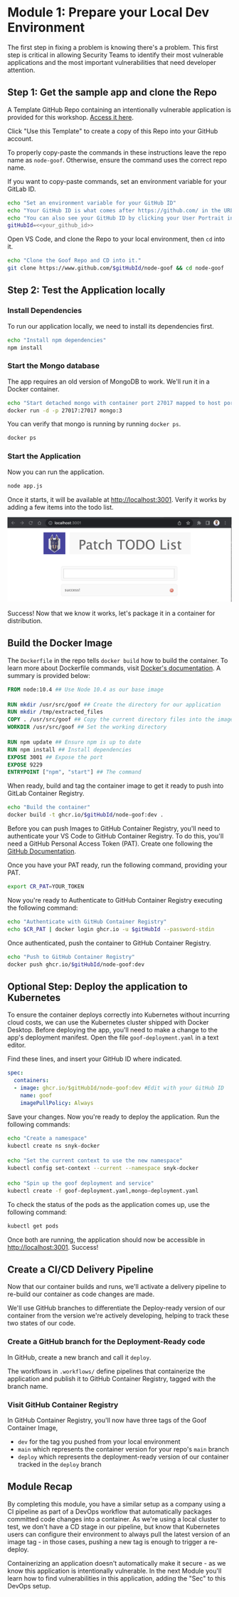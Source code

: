 # Module 1: Prepare your Local Dev Environment

The first step in fixing a problem is knowing there's a problem. This first step is critical in allowing Security Teams to identify their most vulnerable applications and the most important vulnerabilities that need developer attention. 

## Step 1: Get the sample app and clone the Repo

A Template GitHub Repo containing an intentionally vulnerable application is provided for this workshop. [Access it here](https://github.com/tomgonzo/node-goof/).

Click "Use this Template" to create a copy of this Repo into your GitHub account. 

To properly copy-paste the commands in these instructions leave the repo name as `node-goof`. Otherwise, ensure the command uses the correct repo name.

If you want to copy-paste commands, set an environment variable for your GitLab ID.

```bash
echo "Set an environment variable for your GitHub ID"
echo "Your GitHub ID is what comes after https://github.com/ in the URL, for example https://github.com/gitHubId"
echo "You can also see your GitHub ID by clicking your User Portrait in the Upper Right corner"
gitHubId=<<your_github_id>>
```

Open VS Code, and clone the Repo to your local environment, then `cd` into it.

```bash
echo "Clone the Goof Repo and CD into it."
git clone https://www.github.com/$gitHubId/node-goof && cd node-goof
```

## Step 2: Test the Application locally

### Install Dependencies

To run our application locally, we need to install its dependencies first.

```bash
echo "Install npm dependencies"
npm install
```

### Start the Mongo database

The app requires an old version of MongoDB to work. We'll run it in a Docker container.

```bash
echo "Start detached mongo with container port 27017 mapped to host port 27017"
docker run -d -p 27017:27017 mongo:3
```

You can verify that mongo is running by running `docker ps`.

```bash
docker ps
```

### Start the Application

Now you can run the application. 

```bash
node app.js
```

Once it starts, it will be available at [http://localhost:3001](http://localhost:3001). Verify it works by adding a few items into the todo list. 

![Running Goof](images/running-goof.png)

Success! Now that we know it works, let's package it in a container for distribution.

## Build the Docker Image

The `Dockerfile` in the repo tells `docker build` how to build the container. To learn more about Dockerfile commands, visit [Docker's documentation](https://docs.docker.com/engine/reference/builder/). A summary is provided below:

```Dockerfile
FROM node:10.4 ## Use Node 10.4 as our base image

RUN mkdir /usr/src/goof ## Create the directory for our application
RUN mkdir /tmp/extracted_files
COPY . /usr/src/goof ## Copy the current directory files into the image
WORKDIR /usr/src/goof ## Set the working directory

RUN npm update ## Ensure npm is up to date
RUN npm install ## Install dependencies
EXPOSE 3001 ## Expose the port
EXPOSE 9229
ENTRYPOINT ["npm", "start"] ## The command 
```

When ready, build and tag the container image to get it ready to push into GitLab Container Registry.

```bash
echo "Build the container"
docker build -t ghcr.io/$gitHubId/node-goof:dev .
```

Before you can push Images to GitHub Container Registry, you'll need to authenticate your VS Code to GitHub Container Registry. To do this, you'll need a GitHub Personal Access Token (PAT). Create one following the [GitHub Documentation](https://docs.github.com/en/packages/working-with-a-github-packages-registry/working-with-the-container-registry#authenticating-with-a-personal-access-token-classic).

Once you have your PAT ready, run the following command, providing your PAT.

```bash
export CR_PAT=YOUR_TOKEN
```

Now you're ready to Authenticate to GitHub Container Registry executing the following command:

```bash
echo "Authenticate with GitHub Container Registry"
echo $CR_PAT | docker login ghcr.io -u $gitHubId --password-stdin
```

Once authenticated, push the container to GitHub Container Registry.

```bash
echo "Push to GitHub Container Registry"
docker push ghcr.io/$gitHubId/node-goof:dev
```

## Optional Step: Deploy the application to Kubernetes

To ensure the container deploys correctly into Kubernetes without incurring cloud costs, we can use the Kubernetes cluster shipped with Docker Desktop. Before deploying the app, you'll need to make a change to the app's deployment manifest. Open the file `goof-deployment.yaml` in a text editor.

Find these lines, and insert your GitHub ID where indicated. 

```yaml
spec:
  containers:
  - image: ghcr.io/$gitHubId/node-goof:dev #Edit with your GitHub ID
    name: goof
    imagePullPolicy: Always
```

Save your changes. Now you're ready to deploy the application. Run the following commands:

```bash
echo "Create a namespace"
kubectl create ns snyk-docker

echo "Set the current context to use the new namespace"
kubectl config set-context --current --namespace snyk-docker

echo "Spin up the goof deployment and service"
kubectl create -f goof-deployment.yaml,mongo-deployment.yaml
```

To check the status of the pods as the application comes up, use the following command:

```bash
kubectl get pods
```

Once both are running, the application should now be accessible in [http://localhost:3001](http://localhost:3001). Success!

## Create a CI/CD Delivery Pipeline

Now that our container builds and runs, we'll activate a delivery pipeline to re-build our container as code changes are made. 

We'll use GitHub branches to differentiate the Deploy-ready version of our container from the version we're actively developing, helping to track these two states of our code. 

### Create a GitHub branch for the Deployment-Ready code

In GitHub, create a new branch and call it `deploy`. 

The workflows in `.workflows/` define pipelines that containerize the application and publish it to GitHub Container Registry, tagged with the branch name.

### Visit GitHub Container Registry

In GitHub Container Registry, you'll now have three tags of the Goof Container Image,
* `dev` for the tag you pushed from your local environment
* `main` which represents the container version for your repo's `main` branch
* `deploy` which represents the deployment-ready version of our container tracked in the `deploy` branch

## Module Recap

By completing this module, you have a similar setup as a company using a CI pipeline as part of a DevOps workflow that automatically packages committed code changes into a container. As we're using a local cluster to test, we don't have a CD stage in our pipeline, but know that Kubernetes users can configure their environment to always pull the latest version of an image tag - in those cases, pushing a new tag is enough to trigger a re-deploy. 

Containerizing an application doesn't automatically make it secure - as we know this application is intentionally vulnerable. In the next Module you'll learn how to find vulnerabilities in this application, adding the "Sec" to this DevOps setup.

